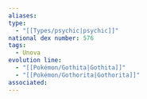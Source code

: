 ```yaml
---
aliases: 
type:
  - "[[Types/psychic|psychic]]"
national dex number: 576
tags:
  - Unova
evolution line:
  - "[[Pokémon/Gothita|Gothita]]"
  - "[[Pokémon/Gothorita|Gothorita]]"
associated: 
---
```

